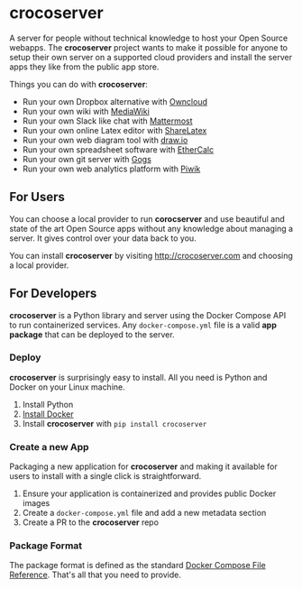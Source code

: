 # crocoserver

A server for people without technical knowledge to host your Open Source webapps.
The **crocoserver** project wants to make it possible for anyone to setup their
own server on a supported cloud providers and install the server apps they like from the
public app store.

Things you can do with **crocoserver**:

- Run your own Dropbox alternative with [Owncloud](crocoserver/packages/owncloud/)
- Run your own wiki with [MediaWiki](https://www.mediawiki.org/wiki/MediaWiki)
- Run your own Slack like chat with [Mattermost](http://www.mattermost.org/)
- Run your own online Latex editor with [ShareLatex](http://sharelatex.com/)
- Run your own web diagram tool with [draw.io](http://draw.io)
- Run your own spreadsheet software with [EtherCalc](https://ethercalc.net/)
- Run your own git server with [Gogs](http://draw.io)
- Run your own web analytics platform with [Piwik](https://piwik.org/)

## For Users

You can choose a local provider to run **corocserver** and use
beautiful and state of the art Open Source apps without any
knowledge about managing a server. It gives control over
your data back to you.

You can install **crocoserver** by visiting http://crocoserver.com and choosing
a local provider.

## For Developers

**crocoserver** is a Python library and server using the Docker Compose API to run
containerized services.  Any `docker-compose.yml` file is a valid **app package**
that can be deployed to the server.

### Deploy

**crocoserver** is surprisingly easy to install.
All you need is Python and Docker on your Linux machine.

1. Install Python
2. [Install Docker](https://docs.docker.com/linux/step_one/)
3. Install **crocoserver** with `pip install crocoserver`

### Create a new App

Packaging a new application for **crocoserver** and making it available for users
to install with a single click is straightforward.

1. Ensure your application is containerized and provides public Docker images
2. Create a `docker-compose.yml` file and add a new metadata section
3. Create a PR to the **crocoserver** repo

### Package Format

The package format is defined as the standard
[Docker Compose File Reference](https://docs.docker.com/compose/compose-file/).
That's all that you need to provide.
